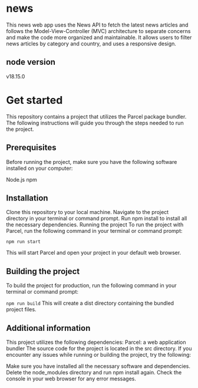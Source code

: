 # news

This news web app uses the News API to fetch the latest news articles and follows
the Model-View-Controller (MVC) architecture to separate concerns and make the code more organized and maintainable.
It allows users to filter news articles by category and country, and uses a responsive design.

## node version

v18.15.0

# Get started

This repository contains a project that utilizes the Parcel package bundler. The following instructions will guide you through the steps needed to run the project.

## Prerequisites

Before running the project, make sure you have the following software installed on your computer:

Node.js
npm

## Installation

Clone this repository to your local machine.
Navigate to the project directory in your terminal or command prompt.
Run npm install to install all the necessary dependencies.
Running the project
To run the project with Parcel, run the following command in your terminal or command prompt:

`npm run start`

This will start Parcel and open your project in your default web browser.

## Building the project

To build the project for production, run the following command in your terminal or command prompt:

`npm run build`
This will create a dist directory containing the bundled project files.

## Additional information

This project utilizes the following dependencies:
Parcel: a web application bundler
The source code for the project is located in the src directory.
If you encounter any issues while running or building the project, try the following:

Make sure you have installed all the necessary software and dependencies.
Delete the node_modules directory and run npm install again.
Check the console in your web browser for any error messages.
